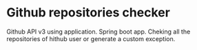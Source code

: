 Github repositories checker
===========================


Github API v3 using application. Spring boot app. Cheking all the repositories of hithub user or generate a custom exception.
